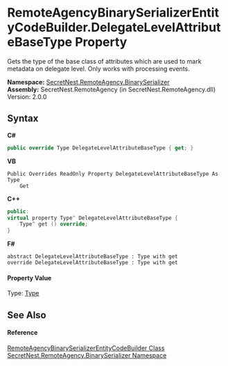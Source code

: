 # RemoteAgencyBinarySerializerEntityCodeBuilder.DelegateLevelAttributeBaseType Property 
 

Gets the type of the base class of attributes which are used to mark metadata on delegate level. Only works with processing events.

**Namespace:**&nbsp;<a href="N_SecretNest_RemoteAgency_BinarySerializer">SecretNest.RemoteAgency.BinarySerializer</a><br />**Assembly:**&nbsp;SecretNest.RemoteAgency (in SecretNest.RemoteAgency.dll) Version: 2.0.0

## Syntax

**C#**<br />
``` C#
public override Type DelegateLevelAttributeBaseType { get; }
```

**VB**<br />
``` VB
Public Overrides ReadOnly Property DelegateLevelAttributeBaseType As Type
	Get
```

**C++**<br />
``` C++
public:
virtual property Type^ DelegateLevelAttributeBaseType {
	Type^ get () override;
}
```

**F#**<br />
``` F#
abstract DelegateLevelAttributeBaseType : Type with get
override DelegateLevelAttributeBaseType : Type with get
```


#### Property Value
Type: <a href="https://docs.microsoft.com/dotnet/api/system.type" target="_blank">Type</a>

## See Also


#### Reference
<a href="T_SecretNest_RemoteAgency_BinarySerializer_RemoteAgencyBinarySerializerEntityCodeBuilder">RemoteAgencyBinarySerializerEntityCodeBuilder Class</a><br /><a href="N_SecretNest_RemoteAgency_BinarySerializer">SecretNest.RemoteAgency.BinarySerializer Namespace</a><br />